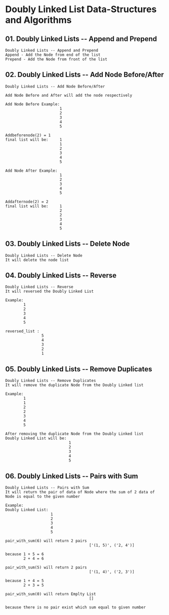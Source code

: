 # Doubly Linked List Data-Structures and Algorithms

## 01. Doubly Linked Lists -- Append and Prepend

    Doubly Linked Lists -- Append and Prepend
    Append - Add the Node from end of the list
    Prepend - Add the Node from front of the list

## 02. Doubly Linked Lists -- Add Node Before/After

    Doubly Linked Lists -- Add Node Before/After

    Add Node Before and After will add the node respectively

    Add Node Before Example:
                            1
                            2
                            3
                            4
                            5

    Addbeforenode(2) = 1
    final list will be:     1
                            1
                            2
                            3
                            4
                            5

    Add Node After Example:
                            1
                            2
                            3
                            4
                            5

    Addafternode(2) = 2
    final list will be:     1
                            2
                            2
                            3
                            4
                            5

## 03. Doubly Linked Lists -- Delete Node

    Doubly Linked Lists -- Delete Node
    It will delete the node list

## 04. Doubly Linked Lists -- Reverse

    Doubly Linked Lists -- Reverse
    It will reversed the Doubly Linked List

    Example:
            1
            2
            3
            4
            5

    reversed_list :
                    5
                    4
                    3
                    2
                    1

## 05. Doubly Linked Lists -- Remove Duplicates

    Doubly Linked Lists -- Remove Duplicates
    It will remove the duplicate Node from the Doubly Linked list

    Example:
            1
            1
            2
            2
            3
            4
            5

    After removing the duplicate Node from the Doubly Linked list
    Doubly Linked List will be:
                                1
                                2
                                3
                                4
                                5

## 06. Doubly Linked Lists -- Pairs with Sum

    Doubly Linked Lists -- Pairs with Sum
    It will return the pair of data of Node where the sum of 2 data of Node is equal to the given number

    Example:
    Doubly Linked List:
                        1
                        2
                        3
                        4
                        5

    pair_with_sum(6) will return 2 pairs
                                         ['(1, 5)', ('2, 4')]

    because 1 + 5 = 6
            2 + 4 = 6

    pair_with_sum(5) will return 2 pairs
                                         ['(1, 4)', ('2, 3')]

    because 1 + 4 = 5
            2 + 3 = 5

    pair_with_sum(0) will return Emplty List
                                         []

    because there is no pair exist which sum equal to given number
